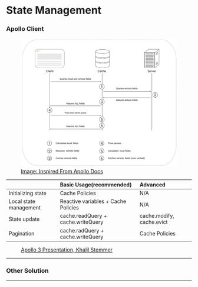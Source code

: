 # State Management

### Apollo Client

<figure>
  <img src="../../images/stateManagement.png" alt="apollo state management"/>
  <a href="https://www.apollographql.com/docs/react/local-state/local-state-management/">
  <figcaption>Image: Inspired From Apollo Docs</figcaption>
  </a>
</figure>

|                        | Basic Usage(recommended)            | Advanced                  |
| :--------------------- | :---------------------------------- | :------------------------ |
| Initializing state     | Cache Policies                      | N/A                       |
| Local state management | Reactive variables + Cache Policies | N/A                       |
| State update           | cache.readQuery + cache.writeQuery  | cache.modify, cache.evict |
| Pagination             | cache.radQuery + cache.writeQuery   | Cache Policies            |

<figure>
  <a href="https://youtu.be/xASrlg9rmR4?t=1176">
  <figcaption>Apollo 3 Presentation, Khalil Stemmer</figcaption>
  </a>
</figure>

<hr/>

### Other Solution

<hr/>

